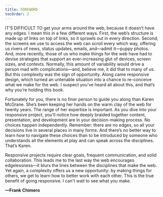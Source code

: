 ```yaml
---
title: FOREWORD
tocOrder: 2
---
```

IT’S DIFFICULT TO get your arms around the web, because it doesn’t have any edges. I mean this in a few different ways. First, the web’s structure is made up of links on top of links, so it sprawls out in every direction. Second, the screens we use to access the web can scroll every which way, offering us rivers of news, status updates, emails, and—admit it—puppy photos. And, more recently, those of us who make things for the web have had to devise strategies that support an ever-increasing glut of devices, screen sizes, and contexts. Normally, this amount of variability would drive a person mad with complications—and, believe me, it did that to many of us. But this complexity was the sign of opportunity. Along came responsive design, which turned an untenable situation into a chance to re-conceive what we make for the web. I suspect you’ve heard all about this, and that’s why you’re holding this book.

Fortunately for you, there is no finer person to guide you along than Karen McGrane. She’s been keeping her hands on the warm clay of the web for twenty years. The range of her expertise is important. As you dive into your responsive project, you’ll notice how deeply braided together content, presentation, and development are in your decision-making process. No choices happen independently. Remember: there are no edges, so all your decisions live in several places in many forms. And there’s no better way to learn how to navigate these choices than to be introduced by someone who understands all the elements at play and can speak across the disciplines. That’s Karen.

Responsive projects require clear goals, frequent communication, and solid collaboration. This leads me to the last way the web encourages edgelessness—it blurs the lines between the disciplines that make the web. Yet again, a complexity offers us a new opportunity: by making things for others, we get to learn how to better work with each other. This is the true benefit of going responsive. I can't wait to see what you make.

**—Frank** **Chimero**
